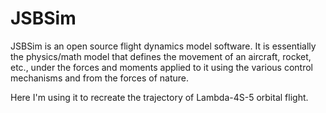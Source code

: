 # JSBSim

JSBSim is an open source flight dynamics model software. It is essentially the physics/math model that defines the movement of an aircraft, rocket, etc., under the forces and moments applied to it using the various control mechanisms and from the forces of nature.

Here I'm using it to recreate the trajectory of Lambda-4S-5 orbital flight.
